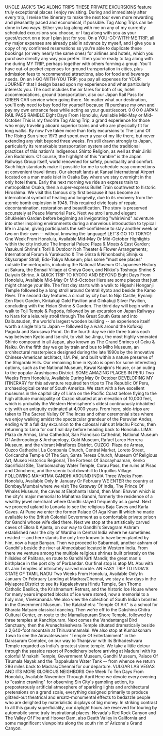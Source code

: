 UNCLE JACK'S TAG ALONG TRIPS
THESE PRIVATE EXCURSIONS feature truly exceptional places I enjoy revisiting. During and immediately after every trip, I revise the itinerary to make the next tour even more rewarding and pleasantly paced and economical, if possible.
Tag Along Trips can be done in two ways. Either you tag along with me on any of my currently scheduled excursions you choose, or I tag along with you as your guest/escort on a tour I plan just for you.
On a YOU-GO-WITH-ME TRIP, all my major expenses are already paid in advance by myself, and I give you a copy of my confirmed reservations so you're able to duplicate these bookings (or very nearly the same ones) for airlines and hotels, which you purchase directly any way you prefer. Then you're ready to
tag along with me during MY TRIP, perhaps together with others forming a group. You'll have out-of pocket expenses for ground transportation in cities, plus admission fees to recommended attractions, also for food and beverage needs.
On an I-GO-WITH-YOU TRIP, you pay all expenses for YOUR JOURNEY that I design based upon my experience and what particularly interests you. The cost includes the air fares for both of us, hotel accommodations, ground transportation, also our Japan Rail Pass for GREEN CAR service when going there. No matter what our destination, you'll only need to buy food for yourself because I'll purchase
my own and pay my own entrance fees while acting as your guest/escort.
0 0 0 0
JAPAN RAIL PASS RAMBLE
Eight Days From Honolulu, Available Mid-May or Mid-October
This is my favorite Tag Along Trip, a grand experience for those who enjoy traveling aboard superior trains and who are physically fit for long walks. By now I've taken more than forty excursions to The Land Of The Rising Sun since 1973 and spent over a year of my life there, but never extending any visit beyond three weeks. I'm still drawn strongly to Japan, particularly its remarkable transportation system and the traditional practices of this nation's indigenous Shinto Religion, as well as their Jiriki Zen Buddhism.
Of course, the highlight of this "ramble" is the Japan Railways Group itself, world renowned for safety, punctuality and comfort. Such high standards make it possible for me to schedule easy connections at convenient travel times.
Our aircraft lands at Kansai International Airport located on a man made islet in Osaka Bay where we stay overnight in the only hotel there. Early the next morning we ride an express train to metropolitan Osaka, then a super-express Bullet Train southwest to historic Hiroshima. We visit this famous city first because it has become an international symbol of healing and longevity, due
to its recovery from the atomic bomb explosion in 1945. This required civic feats of repair, decontamination, restoration and beautification. The story is preserved accurately at Peace Memorial Park. Next we stroll around elegant Shukkeien Garden before beginning an invigorating "whirlwind" adventure into other inspiring environments during a marvelous introduction to typical life in Japan, giving participants the self-confidence to stay another week or two on their own -- without knowing the language!
LET'S GO TO TOKYO!
One Week From Honolulu, Available Mid-May Or Mid-October
Highlights within the city include The Imperial Palace Plaza & Moats & East Garden; Yasukuni Shrine's Torii & Outdoor Noh Theater & Flower Arrangements; International Forum & Yurakucho & The Ginza & Nihonbashi; Shinjuku Skyscraper Stroll; Edo-Tokyo Museum; plus some "must see places" outside the metropolis, including the National Museum Of Japanese History at Sakura, the Bonsai Village at Omiya Goen, and Nikko's Toshogu Shrine & Daiyuin Shrine.
A QUICK TRIP TO KYOTO AND BEYOND
Eight Days From Honolulu, Available Mid-May Or Mid-October
Here are some places that just might change your life. The first day starts with a walk to Higashi Honganji Temple followed by a long stroll around Central Kyoto and beside the Kamo River. The second day features a circuit by city bus to Nijo Castle, Ryoanji Zen Rock Garden, Kinkakuji Gold Pavilion and Ginkakuji Silver Pavilion, concluding with the Heian Shrine & Garden. The third day will begin with a walk to Toji Temple & Pagoda, followed by an excursion on Japan Railways to Nara for a leisurely stroll through The Great South Gate and into Daibutsuden, the world's largest wooden building -- an experience itself worth a single trip to Japan -- followed by a walk around the Kofukuji Pagoda and Sarusawa Pond. On the fourth day we ride three trains each way between Kyoto and Ise-shi, to visit Ise Jingu, the most highly venerated Shinto compound in all Japan, also known as The Grand Shrines of Geku & Naiku. On the fifth day we go by train and bus to Miho Museum, an architectural masterpiece designed during the late 1990s by the innovative Chinese-American architect, I.M. Pei, and built within a nature preserve of the Shigaraki Hills. Our remaining time in Kyoto is open for some interesting options, such as the National Museum, Kawai Kanjiro's House, or an outing to the popular Arashiyama District.
SOME AMAZING PLACES IN PERU
Two Weeks From Honolulu, Available During May Or October
DEVELOPING MY ITINERARY for this adventure required ten trips to The Republic Of Peru, archaeological center of South America. We start with a few excellent museums in the capitol city of Lima on the Pacific Coast before flying to the high altitude municipality of Cuzco situated at an elevation of 10,000 feet, which is probably the Western Hemisphere's oldest continuously inhabited city with an antiquity estimated at 4,000 years. From here, side-trips are taken
to The Sacred Valley Of The Incas and other ceremonial sites where we enjoy walking amidst the spectacular grandeur of the Peruvian Andes, ending with a full day excursion to the colossal ruins at Machu Picchu, then returning to Lima for our final day before heading back to Honolulu.
LIMA: Plaza de Armas, Lima Cathedral, San Francisco Cathedral, National Museum Of Anthropology & Archaeology, Gold Museum, Rafael Larco Herrera Museum, and the vibrant Miraflores District.
CUZCO: Plaza de Armas, Cuzco Cathedral, La Compania Church, Central Market, Loreto Street, Coricancha Temple Of The Sun, Santa Teresa Church, Museum Of Religious Art, Museo Historico Regional, The Fortress Of Sacsayhuaman, Kenko Sacrificial Site, Tambomachay Water Temple, Corau Pass, the ruins at Pisac and Chinchero, and the scenic trail downhill to Urquillos Village.
FOLLOWING MAHATMA GANDHI AROUND INDIA
Three Weeks From Honolulu, Available Only In January Or February
WE ENTER the country at Bombay/Mumbai where we visit The Gateway Of India, The Prince Of Whales Museum, the caves at Elephanta Island, then Mani Bhavan which is the city's major memorial to Mahatma Gandhi, formerly the residence of a wealthy jewel merchant where Gandhi stayed frequently as a guest. Next we proceed upland to Lonavla to see the religious Baja Caves and Karla Caves. At Pune we enter the former Palace Of Aga Khan III which he made available to the British Colonial Government as a comfortable private prison for Gandhi whose wife died there. Next we stop at the artistically carved caves of Ellora & Ajanta, on our way to Gandhi's Sevagram Ashram established near
the city of Wardha in Central India where he sometimes resided -- and here stands the only tree known to have been planted by him, now a huge Banyan. Then we proceed to Sabarmati, another ashram of Gandhi's beside the river at Ahmedabad located in Western India. From there we venture among the multiple religious shrines built privately on the hillsides of Palitana, en route to Gandhi Kirti Mandir, the great man's birthplace in the port city of Porbandar. Our final stop is atop Mt. Abu with its Jain Temples of intricately carved marble.
AN EASY TRIP TO INDIA'S STATE OF TAMIL NADU
Two Weeks From Honolulu, Available Only In January Or February
Landing at Madras/Chennai, we stay a few days in the Mylapore District to see its Kapaleshvara Hindu Temple, San Thome Catholic Basilica, the Krishnamurti Retreat, and the historic Ice House where for many years imported blocks of ice were stored, now a memorial to a holy man, Vivekananda. We also view the collection of South Indian bronzes in the Government Museum. The Kalakshetra "Temple Of Art" is a school for Bharata Natyam classical dancing. Then we're off to the Dakshina Chitra Cultural Center, en route to the Mamallapuram Shore Temple, followed by three temples at Kanchipuram. Next comes the Vandantangal Bird Sanctuary, then the Arunachaleshvara Temple situated dramatically beside a 2,640-foot mountain at Thiruvannamalai. We also stop at Kumbakonam Town to see the Airavateswarer "Temple Of Entertainment" in the Darasuram Complex, on
our way to Thanjavur with its Brihadeshvara Temple regarded as India's greatest stone temple. We take a little detour through the seaside resort of Pondichery before arriving at Madurai with its colorful Minakshi Temple, Government Museum, Gandhi Museum, Palace Of Tirumala Nayak and the Tappakulam Water Tank -- from whence we return 286 miles back to Madras/Chennai for our departure.
VULGAR LAS VEGAS AND ITS MORE GLORIOUS NEIGHBORS
One Week To Ten Days From Honolulu, Available November Through April
Here we devote every evening to "casino crawling" for observing Sin City's gambling action, its preposterously artificial atmosphere of sparkling lights and architectural pretensions on a grand scale, everything designed primarily to produce glitzed-out theatrical and ersatz-monumental effects to bedazzle people who are delighted by materialistic displays of big money. In striking contrast to all this gaudy superficiality, our daylight hours are reserved for touring by automobile some truly inspirational places: Nevada's Red Rock Canyon and The Valley Of Fire and Hoover Dam, also Death Valley in California and some magnificent viewpoints along the south rim of Arizona's Grand Canyon.